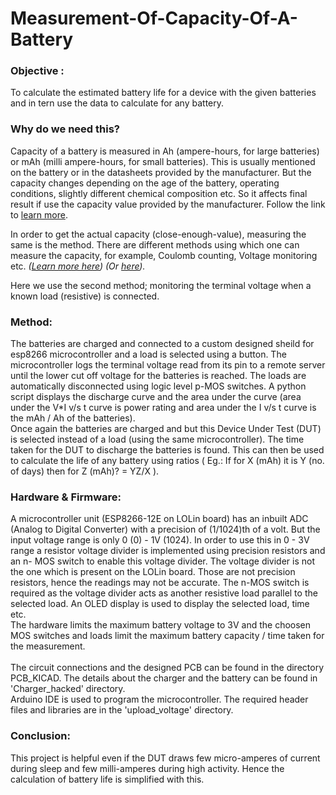 # Measurement-Of-Capacity-Of-A-Battery

### Objective :

To calculate the estimated battery life for a device with the given batteries and in tern use the data to calculate for any battery.

###  Why do we need this?

Capacity of a battery is measured in Ah (ampere-hours, for large batteries) or mAh (milli ampere-hours, for small batteries). 
This is usually mentioned on the battery or in the datasheets provided by the manufacturer.
But the capacity changes depending on the age of the battery, operating conditions, slightly different chemical composition etc. 
So it affects final result if use the capacity value provided by the manufacturer. 
Follow the link to [learn more](https://batteryuniversity.com/learn/article/battery_definitions).
 
In order to get the actual capacity (close-enough-value), measuring the same is the method. 
There are different methods using which one can measure the capacity, for example, Coulomb counting, Voltage monitoring etc.
*([Learn more here](https://www.quora.com/How-can-we-measure-a-batterys-real-capacity-in-Mah-or-ah-accurately))
(Or [here](https://batteryuniversity.com/learn/article/how_to_measure_capacity)).*

Here we use the second method; monitoring the terminal voltage when a known load (resistive) is connected. 

### Method:

The batteries are charged and connected to a custom designed sheild for esp8266 microcontroller and a load is selected using a button.
The microcontroller logs the terminal voltage read from its pin to a remote server until the lower cut off voltage for the batteries is reached.
The loads are automatically disconnected using logic level p-MOS switches. 
A python script displays the discharge curve and the area under the 
curve (area under the V*I v/s t curve is power rating and area under the I v/s t curve is the mAh / Ah of the batteries).<br>
Once again the batteries are charged and but this Device Under Test (DUT) is selected instead of a load (using the same microcontroller). 
The time taken for the DUT to discharge the batteries is found. This can then be used to calculate the life of any battery using ratios 
( Eg.: If for X (mAh) it is Y (no. of days) then for Z (mAh)? = YZ/X ).

### Hardware & Firmware:

A microcontroller unit (ESP8266-12E on LOLin board) has an inbuilt ADC (Analog to Digital Converter) with a precision of (1/1024)th of a volt.
But the input voltage range is only 0 (0) - 1V (1024). In order to use this in 0 - 3V range a resistor voltage divider is implemented 
using precision resistors and an n- MOS switch to enable this voltage divider.
The voltage divider is not the one which is present on the LOLin board. Those are not precision resistors, 
hence the readings may not be accurate.
The n-MOS switch is required as the voltage divider acts as another resistive load parallel to the selected load.
An OLED display is used to display the selected load, time etc.
<br>
The hardware limits the maximum battery voltage to 3V and the choosen MOS switches and loads limit the maximum battery capacity 
/ time taken for the measurement.  
<br>
The circuit connections and the designed PCB can be found in the directory PCB_KICAD.
The details about the charger and the battery can be found in 'Charger_hacked' directory. <br>
Arduino IDE is used to program the microcontroller. The required header files and libraries are in the 'upload_voltage' directory.

### Conclusion:

This project is helpful even if the DUT draws few micro-amperes of current during sleep and few milli-amperes during high activity.
Hence the calculation of battery life is simplified with this.
